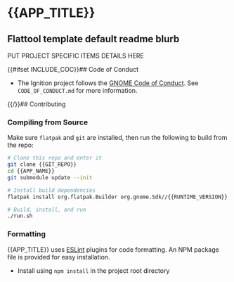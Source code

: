 # {{APP_TITLE}}
## Flattool template default readme blurb

PUT PROJECT SPECIFIC ITEMS DETAILS HERE

{{#ifset INCLUDE_COC}}## Code of Conduct
- The Ignition project follows the [GNOME Code of Conduct](https://conduct.gnome.org/). See `CODE_OF_CONDUCT.md` for more information.

{{/}}## Contributing
### Compiling from Source

Make sure `flatpak` and `git` are installed, then run the following to build from the repo:
```bash
# Clone this repo and enter it
git clone {{GIT_REPO}}
cd {{APP_NAME}}
git submodule update --init

# Install build dependencies
flatpak install org.flatpak.Builder org.gnome.Sdk//{{RUNTIME_VERSION}} org.gnome.Platform//{{RUNTIME_VERSION}} org.freedesktop.Sdk.Extension.typescript//{{TS_NODE_RUNTIME_VERSION}} org.freedesktop.Sdk.Extension.node20//{{TS_NODE_RUNTIME_VERSION}} -y

# Build, install, and run
./run.sh
```

### Formatting
{{APP_TITLE}} uses [ESLint](https://eslint.org/) plugins for code formatting. An NPM package file is provided for easy installation.
- Install using `npm install` in the project root directory
